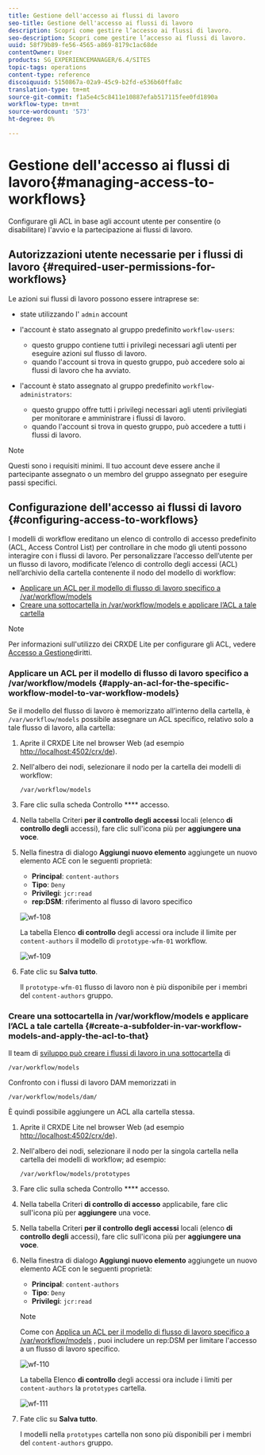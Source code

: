```yaml
---
title: Gestione dell'accesso ai flussi di lavoro
seo-title: Gestione dell'accesso ai flussi di lavoro
description: Scopri come gestire l’accesso ai flussi di lavoro.
seo-description: Scopri come gestire l’accesso ai flussi di lavoro.
uuid: 58f79b89-fe56-4565-a869-8179c1ac68de
contentOwner: User
products: SG_EXPERIENCEMANAGER/6.4/SITES
topic-tags: operations
content-type: reference
discoiquuid: 5150867a-02a9-45c9-b2fd-e536b60ffa8c
translation-type: tm+mt
source-git-commit: f1a5e4c5c8411e10887efab517115fee0fd1890a
workflow-type: tm+mt
source-wordcount: '573'
ht-degree: 0%

---
```



# Gestione dell&#39;accesso ai flussi di lavoro{#managing-access-to-workflows}

Configurare gli ACL in base agli account utente per consentire (o disabilitare) l&#39;avvio e la partecipazione ai flussi di lavoro.

## Autorizzazioni utente necessarie per i flussi di lavoro {#required-user-permissions-for-workflows}

Le azioni sui flussi di lavoro possono essere intraprese se:

* state utilizzando l&#39; `admin` account
* l&#39;account è stato assegnato al gruppo predefinito `workflow-users`:

   * questo gruppo contiene tutti i privilegi necessari agli utenti per eseguire azioni sul flusso di lavoro.
   * quando l&#39;account si trova in questo gruppo, può accedere solo ai flussi di lavoro che ha avviato.

* l&#39;account è stato assegnato al gruppo predefinito `workflow-administrators`:

   * questo gruppo offre tutti i privilegi necessari agli utenti privilegiati per monitorare e amministrare i flussi di lavoro.
   * quando l&#39;account si trova in questo gruppo, può accedere a tutti i flussi di lavoro.

>[!NOTE]
>
>Questi sono i requisiti minimi. Il tuo account deve essere anche il partecipante assegnato o un membro del gruppo assegnato per eseguire passi specifici.

## Configurazione dell&#39;accesso ai flussi di lavoro {#configuring-access-to-workflows}

I modelli di workflow ereditano un elenco di controllo di accesso predefinito (ACL, Access Control List) per controllare in che modo gli utenti possono interagire con i flussi di lavoro. Per personalizzare l’accesso dell’utente per un flusso di lavoro, modificate l’elenco di controllo degli accessi (ACL) nell’archivio della cartella contenente il nodo del modello di workflow:

* [Applicare un ACL per il modello di flusso di lavoro specifico a /var/workflow/models](/help/sites-administering/workflows-managing.md#apply-an-acl-for-the-specific-workflow-model-to-var-workflow-models)
* [Creare una sottocartella in /var/workflow/models e applicare l’ACL a tale cartella](/help/sites-administering/workflows-managing.md#create-a-subfolder-in-var-workflow-models-and-apply-the-acl-to-that)

>[!NOTE]
>
>Per informazioni sull&#39;utilizzo dei CRXDE Lite per configurare gli ACL, vedere [Accesso a Gestione](/help/sites-administering/user-group-ac-admin.md#access-right-management)diritti.

### Applicare un ACL per il modello di flusso di lavoro specifico a /var/workflow/models {#apply-an-acl-for-the-specific-workflow-model-to-var-workflow-models}

Se il modello del flusso di lavoro è memorizzato all’interno della cartella, è `/var/workflow/models` possibile assegnare un ACL specifico, relativo solo a tale flusso di lavoro, alla cartella:

1. Aprite il CRXDE Lite nel browser Web (ad esempio [http://localhost:4502/crx/de](http://localhost:4502/crx/de)).
1. Nell&#39;albero dei nodi, selezionare il nodo per la cartella dei modelli di workflow:

   `/var/workflow/models`

1. Fare clic sulla scheda Controllo **** accesso.
1. Nella tabella Criteri **per il controllo degli accessi** locali (elenco **di controllo degli** accessi), fare clic sull&#39;icona più per **aggiungere una voce**.
1. Nella finestra di dialogo **Aggiungi nuovo elemento** aggiungete un nuovo elemento ACE con le seguenti proprietà:

   * **Principal**: `content-authors`
   * **Tipo**: `Deny`
   * **Privilegi**: `jcr:read`
   * **rep:DSM**: riferimento al flusso di lavoro specifico

   ![wf-108](assets/wf-108.png)

   La tabella Elenco **di controllo** degli accessi ora include il limite per `content-authors` il modello di `prototype-wfm-01` workflow.

   ![wf-109](assets/wf-109.png)

1. Fate clic su **Salva tutto**.

   Il `prototype-wfm-01` flusso di lavoro non è più disponibile per i membri del `content-authors` gruppo.

### Creare una sottocartella in /var/workflow/models e applicare l’ACL a tale cartella {#create-a-subfolder-in-var-workflow-models-and-apply-the-acl-to-that}

Il team di [sviluppo può creare i flussi di lavoro in una sottocartella](/help/sites-developing/workflows-models.md#creating-a-new-workflow) di

`/var/workflow/models`

Confronto con i flussi di lavoro DAM memorizzati in

`/var/workflow/models/dam/`

È quindi possibile aggiungere un ACL alla cartella stessa.

1. Aprite il CRXDE Lite nel browser Web (ad esempio [http://localhost:4502/crx/de](http://localhost:4502/crx/de)).
1. Nell&#39;albero dei nodi, selezionare il nodo per la singola cartella nella cartella dei modelli di workflow; ad esempio:

   `/var/workflow/models/prototypes`

1. Fare clic sulla scheda Controllo **** accesso.
1. Nella tabella Criteri **di controllo di accesso** applicabile, fare clic sull&#39;icona più per **aggiungere** una voce.
1. Nella tabella Criteri **per il controllo degli accessi** locali (elenco **di controllo degli** accessi), fare clic sull&#39;icona più per **aggiungere una voce**.
1. Nella finestra di dialogo **Aggiungi nuovo elemento** aggiungete un nuovo elemento ACE con le seguenti proprietà:

   * **Principal**: `content-authors`
   * **Tipo**: `Deny`
   * **Privilegi**: `jcr:read`

   >[!NOTE]
   >
   >Come con [Applica un ACL per il modello di flusso di lavoro specifico a /var/workflow/models](/help/sites-administering/workflows-managing.md#apply-an-acl-for-the-specific-workflow-model-to-var-workflow-models) , puoi includere un rep:DSM per limitare l&#39;accesso a un flusso di lavoro specifico.

   ![wf-110](assets/wf-110.png)

   La tabella Elenco **di controllo** degli accessi ora include i limiti per `content-authors` la `prototypes` cartella.

   ![wf-111](assets/wf-111.png)

1. Fate clic su **Salva tutto**.

   I modelli nella `prototypes` cartella non sono più disponibili per i membri del `content-authors` gruppo.

